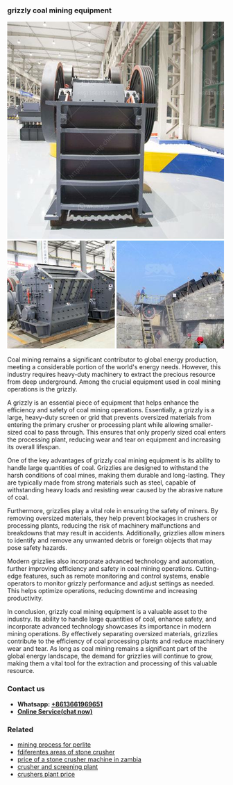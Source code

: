 <h3>grizzly coal mining equipment</h3><img src='1706755842.jpg' alt=''><p>Coal mining remains a significant contributor to global energy production, meeting a considerable portion of the world's energy needs. However, this industry requires heavy-duty machinery to extract the precious resource from deep underground. Among the crucial equipment used in coal mining operations is the grizzly.</p><p>A grizzly is an essential piece of equipment that helps enhance the efficiency and safety of coal mining operations. Essentially, a grizzly is a large, heavy-duty screen or grid that prevents oversized materials from entering the primary crusher or processing plant while allowing smaller-sized coal to pass through. This ensures that only properly sized coal enters the processing plant, reducing wear and tear on equipment and increasing its overall lifespan.</p><p>One of the key advantages of grizzly coal mining equipment is its ability to handle large quantities of coal. Grizzlies are designed to withstand the harsh conditions of coal mines, making them durable and long-lasting. They are typically made from strong materials such as steel, capable of withstanding heavy loads and resisting wear caused by the abrasive nature of coal.</p><p>Furthermore, grizzlies play a vital role in ensuring the safety of miners. By removing oversized materials, they help prevent blockages in crushers or processing plants, reducing the risk of machinery malfunctions and breakdowns that may result in accidents. Additionally, grizzlies allow miners to identify and remove any unwanted debris or foreign objects that may pose safety hazards.</p><p>Modern grizzlies also incorporate advanced technology and automation, further improving efficiency and safety in coal mining operations. Cutting-edge features, such as remote monitoring and control systems, enable operators to monitor grizzly performance and adjust settings as needed. This helps optimize operations, reducing downtime and increasing productivity.</p><p>In conclusion, grizzly coal mining equipment is a valuable asset to the industry. Its ability to handle large quantities of coal, enhance safety, and incorporate advanced technology showcases its importance in modern mining operations. By effectively separating oversized materials, grizzlies contribute to the efficiency of coal processing plants and reduce machinery wear and tear. As long as coal mining remains a significant part of the global energy landscape, the demand for grizzlies will continue to grow, making them a vital tool for the extraction and processing of this valuable resource.</p><h3>Contact us</h3><ul><li><strong>Whatsapp:&nbsp;<a href="https://wa.me/8613661969651">+8613661969651</a></strong></li><li><a href="https://swt.shibang-china.com/?git&amp;zhl&amp;grizzly coal mining equipment"><strong>Online Service(chat now)</strong></a></li></ul><h3>Related</h3><ul><li><a href='mining process for perlite.md'>mining process for perlite</a></li><li><a href='fdiferentes areas of stone crusher.md'>fdiferentes areas of stone crusher</a></li><li><a href='price of a stone crusher machine in zambia.md'>price of a stone crusher machine in zambia</a></li><li><a href='crusher and screening plant.md'>crusher and screening plant</a></li><li><a href='crushers plant price.md'>crushers plant price</a></li></ul>
